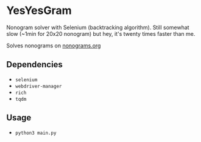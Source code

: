 # YesYesGram
Nonogram solver with Selenium (backtracking algorithm). Still somewhat slow (~1min for 20x20 nonogram) but hey,
it's twenty times faster than me.

Solves nonograms on [nonograms.org](http://nonograms.org/)

## Dependencies
- `selenium`
- `webdriver-manager`
- `rich`
- `tqdm`

## Usage
- `python3 main.py`
